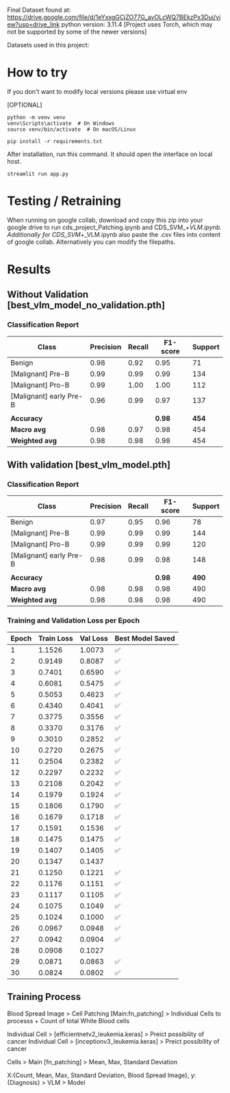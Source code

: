 Final Dataset found at: https://drive.google.com/file/d/1eYxxgGCjZO77G_avOLcWQ7BEkzPx3Dui/view?usp=drive_link
python version: 3.11.4 [Project uses Torch, which may not be supported by some of the newer versions]

Datasets used in this project:


# How to try

If you don't want to modify local versions please use virtual env

[OPTIONAL]
```
python -m venv venv
venv\Scripts\activate  # On Windows
source venv/bin/activate  # On macOS/Linux
```

```
pip install -r requirements.txt
```
After installation, run this command. It should open the interface on local host.

```
streamlit run app.py
```


# Testing / Retraining

When running on google collab, download and copy this zip into your google drive to run cds_project_Patching.ipynb and CDS_SVM_+_VLM.ipynb. Additionally for CDS_SVM_+_VLM.ipynb also paste the .csv files into content of google collab. Alternatively you can modify the filepaths.

# Results
## Without Validation [best_vlm_model_no_validation.pth]
### Classification Report

| Class                     | Precision | Recall | F1-score | Support |
|--------------------------|-----------|--------|----------|---------|
| Benign                   | 0.98      | 0.92   | 0.95     | 71      |
| [Malignant] Pre-B        | 0.99      | 0.99   | 0.99     | 134     |
| [Malignant] Pro-B        | 0.99      | 1.00   | 1.00     | 112     |
| [Malignant] early Pre-B  | 0.96      | 0.99   | 0.97     | 137     |
|                          |           |        |          |         |
| **Accuracy**             |           |        | **0.98** | **454** |
| **Macro avg**            | 0.98      | 0.97   | 0.98     | 454     |
| **Weighted avg**         | 0.98      | 0.98   | 0.98     | 454     |

## With validation [best_vlm_model.pth]
### Classification Report 

| Class                     | Precision | Recall | F1-score | Support |
|--------------------------|-----------|--------|----------|---------|
| Benign                   | 0.97      | 0.95   | 0.96     | 78      |
| [Malignant] Pre-B        | 0.99      | 0.99   | 0.99     | 144     |
| [Malignant] Pro-B        | 0.99      | 0.99   | 0.99     | 120     |
| [Malignant] early Pre-B  | 0.98      | 0.99   | 0.98     | 148     |
|                          |           |        |          |         |
| **Accuracy**             |           |        | **0.98** | **490** |
| **Macro avg**            | 0.98      | 0.98   | 0.98     | 490     |
| **Weighted avg**         | 0.98      | 0.98   | 0.98     | 490     |

### Training and Validation Loss per Epoch

| Epoch | Train Loss | Val Loss | Best Model Saved |
|-------|------------|----------|------------------|
| 1     | 1.1526     | 1.0073   | ✅                |
| 2     | 0.9149     | 0.8087   | ✅                |
| 3     | 0.7401     | 0.6590   | ✅                |
| 4     | 0.6081     | 0.5475   | ✅                |
| 5     | 0.5053     | 0.4623   | ✅                |
| 6     | 0.4340     | 0.4041   | ✅                |
| 7     | 0.3775     | 0.3556   | ✅                |
| 8     | 0.3370     | 0.3176   | ✅                |
| 9     | 0.3010     | 0.2852   | ✅                |
| 10    | 0.2720     | 0.2675   | ✅                |
| 11    | 0.2504     | 0.2382   | ✅                |
| 12    | 0.2297     | 0.2232   | ✅                |
| 13    | 0.2108     | 0.2042   | ✅                |
| 14    | 0.1979     | 0.1924   | ✅                |
| 15    | 0.1806     | 0.1790   | ✅                |
| 16    | 0.1679     | 0.1718   | ✅                |
| 17    | 0.1591     | 0.1536   | ✅                |
| 18    | 0.1475     | 0.1475   | ✅                |
| 19    | 0.1407     | 0.1405   | ✅                |
| 20    | 0.1347     | 0.1437   |                  |
| 21    | 0.1250     | 0.1221   | ✅                |
| 22    | 0.1176     | 0.1151   | ✅                |
| 23    | 0.1117     | 0.1105   | ✅                |
| 24    | 0.1075     | 0.1049   | ✅                |
| 25    | 0.1024     | 0.1000   | ✅                |
| 26    | 0.0967     | 0.0948   | ✅                |
| 27    | 0.0942     | 0.0904   | ✅                |
| 28    | 0.0908     | 0.1027   |                  |
| 29    | 0.0871     | 0.0863   | ✅                |
| 30    | 0.0824     | 0.0802   | ✅                |


## Training Process 
Blood Spread Image > Cell Patching [Main:fn_patching]  > Individual Cells to processs + Count of total White Blood cells

Individual Cell > [efficientnetv2_leukemia.keras] > Preict possibility of cancer
Individual Cell > [inceptionv3_leukemia.keras] > Preict possibility of cancer 

Cells > Main [fn_patching] > Mean, Max, Standard Deviation

X:{Count, Mean, Max, Standard Deviation, Blood Spread Image}, y:{Diagnosis} > VLM > Model


